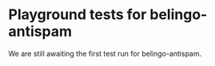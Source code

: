 # Playground tests for belingo-antispam
We are still awaiting the first test run for belingo-antispam.

